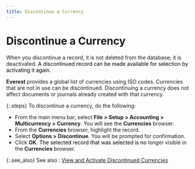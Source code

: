 ```yaml
---
title: Discontinue a Currency
---
```


# Discontinue a Currency


When you discontinue a record, it is not deleted from the database;  it is deactivated. <font color="#000000" class="hcp1">A discontinued record can be 
 made available for selection by activating it again.</font>


**Everest** provides a global list  of currencies using ISO codes. Currencies that are not in use can be discontinued.  Discontinuing a currency does not affect documents or journals already  created with that currency.


{:.steps}
To discontinue a currency, do the following:

- From the main  menu bar, select **File &gt; Setup &gt; 
 Accounting &gt; Multicurrency 
 &gt; Currency**. You will see the **Currencies** browser.
- From the **Currencies** browser, highlight the record.
- Select **Options &gt; Discontinue**. You will be  prompted for confirmation.
- Click **OK**. <font color="#000000" class="hcp1">The selected 
 record that was selected is no </font>longer visible in the **Currencies** browser.



{:.see_also}
See also
: [View  and Activate Discontinued Currencies]({{site.sc_baseurl}}/options/multicurrency/setup/defining/setting-up-currencies/view_and_activate_discontinued_currencies.html)
